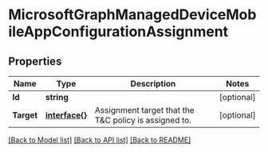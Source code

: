 # MicrosoftGraphManagedDeviceMobileAppConfigurationAssignment

## Properties

Name | Type | Description | Notes
------------ | ------------- | ------------- | -------------
**Id** | **string** |  | [optional] 
**Target** | [**interface{}**](.md) | Assignment target that the T&amp;C policy is assigned to. | [optional] 

[[Back to Model list]](../README.md#documentation-for-models) [[Back to API list]](../README.md#documentation-for-api-endpoints) [[Back to README]](../README.md)


